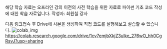 해당 학습 자료는 오프라인 강의 이전의 사전 학습을 위한 자료로 파이썬 기초 코드 작성에 대한 학습 자료입니다.
작성자: 최원칠 강사

다음 링크접속 후 Drive에 사본을 생성하여 직접 코드를 실행해보고 실습할 수 있습니다.
![colab_img](https://github.com/dnjsclf145/python-base-4dt/assets/78126706/887bc984-d60e-4373-a7c1-af4f123a86e5)
https://colab.research.google.com/drive/1cv7emjbXkjZ3ulke_276wO_hh0CgRsvJ?usp=sharing
